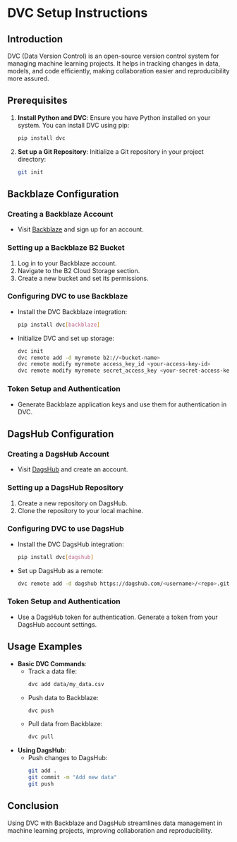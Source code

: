 # DVC Setup Instructions

## Introduction
DVC (Data Version Control) is an open-source version control system for managing machine learning projects. It helps in tracking changes in data, models, and code efficiently, making collaboration easier and reproducibility more assured.

## Prerequisites
1. **Install Python and DVC**: Ensure you have Python installed on your system. You can install DVC using pip:
   ```bash
   pip install dvc
   ```
2. **Set up a Git Repository**: Initialize a Git repository in your project directory:
   ```bash
   git init
   ```

## Backblaze Configuration
### Creating a Backblaze Account
- Visit [Backblaze](https://www.backblaze.com/) and sign up for an account.

### Setting up a Backblaze B2 Bucket
1. Log in to your Backblaze account.
2. Navigate to the B2 Cloud Storage section.
3. Create a new bucket and set its permissions.

### Configuring DVC to use Backblaze
- Install the DVC Backblaze integration:
   ```bash
   pip install dvc[backblaze]
   ```
- Initialize DVC and set up storage:
   ```bash
   dvc init
   dvc remote add -d myremote b2://<bucket-name>
   dvc remote modify myremote access_key_id <your-access-key-id>
   dvc remote modify myremote secret_access_key <your-secret-access-key>
   ```

### Token Setup and Authentication
- Generate Backblaze application keys and use them for authentication in DVC.

## DagsHub Configuration
### Creating a DagsHub Account
- Visit [DagsHub](https://dagshub.com/) and create an account.

### Setting up a DagsHub Repository
1. Create a new repository on DagsHub.
2. Clone the repository to your local machine.

### Configuring DVC to use DagsHub
- Install the DVC DagsHub integration:
   ```bash
   pip install dvc[dagshub]
   ```
- Set up DagsHub as a remote:
   ```bash
   dvc remote add -d dagshub https://dagshub.com/<username>/<repo>.git
   ```

### Token Setup and Authentication
- Use a DagsHub token for authentication. Generate a token from your DagsHub account settings.

## Usage Examples
- **Basic DVC Commands**:
   - Track a data file:
     ```bash
     dvc add data/my_data.csv
     ```
   - Push data to Backblaze:
     ```bash
     dvc push
     ```
   - Pull data from Backblaze:
     ```bash
     dvc pull
     ```
- **Using DagsHub**:
   - Push changes to DagsHub:
     ```bash
     git add .
     git commit -m "Add new data"
     git push
     ```

## Conclusion
Using DVC with Backblaze and DagsHub streamlines data management in machine learning projects, improving collaboration and reproducibility.